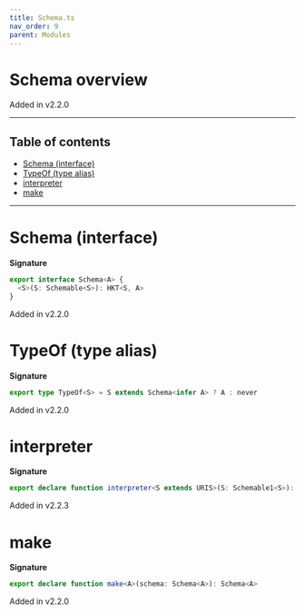 ```yaml
---
title: Schema.ts
nav_order: 9
parent: Modules
---
```


# Schema overview

Added in v2.2.0

---

<h2 class="text-delta">Table of contents</h2>

- [Schema (interface)](#schema-interface)
- [TypeOf (type alias)](#typeof-type-alias)
- [interpreter](#interpreter)
- [make](#make)

---

# Schema (interface)

**Signature**

```ts
export interface Schema<A> {
  <S>(S: Schemable<S>): HKT<S, A>
}
```

Added in v2.2.0

# TypeOf (type alias)

**Signature**

```ts
export type TypeOf<S> = S extends Schema<infer A> ? A : never
```

Added in v2.2.0

# interpreter

**Signature**

```ts
export declare function interpreter<S extends URIS>(S: Schemable1<S>): <A>(schema: Schema<A>) => Kind<S, A>
```

Added in v2.2.3

# make

**Signature**

```ts
export declare function make<A>(schema: Schema<A>): Schema<A>
```

Added in v2.2.0

